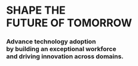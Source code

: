 <h1>SHAPE THE<br>FUTURE OF TOMORROW</h1>

<h3>Advance technology adoption<br>by building an exceptional workforce<br>and driving innovation across domains.</h3>

